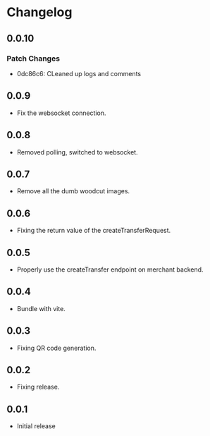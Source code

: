# Changelog

## 0.0.10

### Patch Changes

- 0dc86c6: CLeaned up logs and comments

## 0.0.9

- Fix the websocket connection.

## 0.0.8

- Removed polling, switched to websocket.

## 0.0.7

- Remove all the dumb woodcut images.

## 0.0.6

- Fixing the return value of the createTransferRequest.

## 0.0.5

- Properly use the createTransfer endpoint on merchant backend.

## 0.0.4

- Bundle with vite.

## 0.0.3

- Fixing QR code generation.

## 0.0.2

- Fixing release.

## 0.0.1

- Initial release
